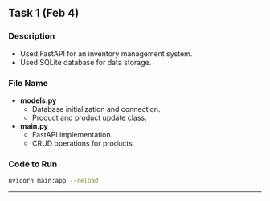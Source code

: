 ## Task 1 (Feb 4)  

### Description  
- Used FastAPI for an inventory management system.  
- Used SQLite database for data storage.  

### File Name 
- **models.py**  
  - Database initialization and connection.  
  - Product and product update class.  
- **main.py**  
  - FastAPI implementation.  
  - CRUD operations for products.  

### Code to Run  
```bash
uvicorn main:app --reload
```
---